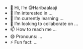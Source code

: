 - 👋 Hi, I’m @Haribaalaaji
- 👀 I’m interested in ...
- 🌱 I’m currently learning ...
- 💞️ I’m looking to collaborate on ...
- 📫 How to reach me ...
- 😄 Pronouns: ...
- ⚡ Fun fact: ...

<!---
Haribaalaaji/Haribaalaaji is a ✨ special ✨ repository because its `README.md` (this file) appears on your GitHub profile.
You can click the Preview link to take a look at your changes.
--->
